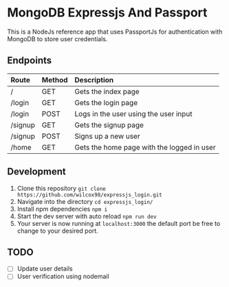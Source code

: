 # MongoDB Expressjs And Passport
This is a NodeJs reference app that uses PassportJs for authentication with MongoDB to store user credentials. 




## Endpoints

|Route                         |Method  | Description                               |
|:-----------------------------|:-------|:------------------------------------------|
| /                       |  GET   |  Gets the index page          |
| /login                       |  GET   |  Gets the login page          |
| /login                       |  POST   |  Logs in the user using the user input          |
| /signup                       |  GET   |  Gets the signup page          |
| /signup                       |  POST   |  Signs up a new user          |
| /home                       |  GET   |  Gets the home page with the logged in user         |

## Development 
1. Clone this repository `git clone https://github.com/wilcox98/expressjs_login.git`
2. Navigate into the directory `cd expressjs_login/`
3. Install npm dependencies `npm i` 
3. Start the dev server with auto reload `npm run dev` 
4. Your server is now running at `localhost:3000` the default port be free to change to your desired port.

## TODO

- [ ] Update user details   
- [ ] User verification using nodemail
